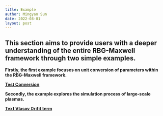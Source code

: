 ```yaml
---
title: Example
author: Mingyan Sun 
date: 2022-08-01
layout: post
---
```


## **This section aims to provide users with a deeper understanding of the entire RBG-Maxwell framework through two simple examples.**



**Firstly, the first example focuses on unit conversion of parameters within the RBG-Maxwell framework.**

**[Test Conversion](http://sunminmgyan.github.io/2022-08-05-test-conversion.html)**



**Secondly, the example explores the simulation process of large-scale plasmas.**

**[Text Vlasov Drifit term](http://sunminmgyan.github.io/2022-08-06-test-vlasov-drifit-term.html)**

